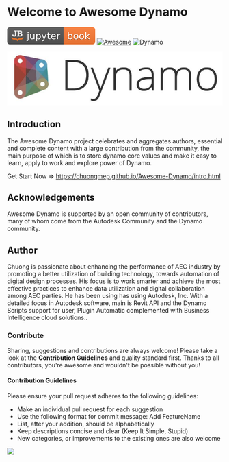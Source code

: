 # Welcome to Awesome Dynamo

[![Jupyter Book Badge](images/jupyterbook.svg)](https://jupyterbook.org)
[![Awesome](https://awesome.re/badge.svg)](https://awesome.re) ![Dynamo](https://img.shields.io/badge/Dynamo-Autodesk-blue)

![](images/DynamoBackground.png)

## Introduction

The Awesome Dynamo project celebrates and aggregates authors, essential and complete content with a large contribution from the community, the main purpose of which is to store dynamo core values and make it easy to learn, apply to work and explore power of Dynamo.

Get Start Now => https://chuongmep.github.io/Awesome-Dynamo/intro.html

## Acknowledgements

Awesome Dynamo is supported by an open community of contributors, many of whom come from the Autodesk Community and the Dynamo community.

## Author

Chuong is passionate about enhancing the performance of AEC industry by promoting a better utilization of building technology, towards automation of digital design processes. His focus is to work smarter and achieve the most effective practices to enhance data utilization and digital collaboration among AEC parties. He has been using has using Autodesk, Inc. With a detailed focus in Autodesk software, main is Revit API and the Dynamo Scripts support for user, Plugin Automatic complemented with Business Intelligence cloud solutions..

### Contribute
Sharing, suggestions and contributions are always welcome! Please take a look at the **Contribution Guidelines** and quality standard first. Thanks to all contributors, you're awesome and wouldn't be possible without you!
#### Contribution Guidelines

Please ensure your pull request adheres to the following guidelines:

- Make an individual pull request for each suggestion
- Use the following format for commit message: Add FeatureName
- List, after your addition, should be alphabetically
- Keep descriptions concise and clear (Keep It Simple, Stupid)
- New categories, or improvements to the existing ones are also welcome

<a href = "https://github.com/chuongmep/Awesome-Dynamo/graphs/contributors">
  <img src = "https://contrib.rocks/image?repo=chuongmep/Awesome-Dynamo"/>
</a>

